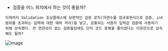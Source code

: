 - 검증을 어느 위치에서 하는 것이 좋을까?

```
이제까지 Validation 조상클래스에 보편적인 검증 로직(자연수를 정규표현식으로 검증, int 범위를 초과하는 입력에 대한 예외 처리)을 넣고, 공통되는 사용자 입력값 검증에 사용하기 위해 상속했다. 큰 연관성이 없는 검증들임에도 단지 코드 중복을 줄이겠다는 이유만으로 상속해도 될까?
```

![image](https://user-images.githubusercontent.com/107979804/218610441-04e21285-e2a9-4555-9318-2e7341bae602.png)

